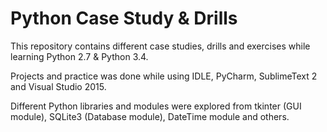 Python Case Study & Drills
==========================


This repository contains different case studies, drills and exercises while learning Python 2.7 & Python 3.4.

Projects and practice was done while using IDLE, PyCharm, SublimeText 2 and Visual Studio 2015.  

Different Python libraries and modules were explored from tkinter (GUI module), SQLite3 (Database module), DateTime module and others.

